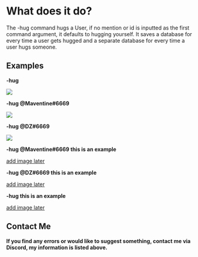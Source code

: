 # What does it do?
The -hug command hugs a User, if no mention or id is inputted as the first command argument, it defaults to hugging yourself. It saves a database for every time a user gets hugged and a separate database for every time a user hugs someone.

## Examples
**-hug**

![](https://cdn.discordapp.com/attachments/724940659240337441/741335534030553268/image0.png)

**-hug @Maventine#6669**

![](https://cdn.discordapp.com/attachments/724940659240337441/741333767750156288/image0.png)

**-hug @DZ#6669**

![](https://cdn.discordapp.com/attachments/724940659240337441/741334038727622726/image0.png)

**-hug @Maventine#6669 this is an example**

[add image later]()

**-hug @DZ#6669 this is an example**

[add image later]()

**-hug this is an example**

[add image later]()

## Contact Me
**If you find any errors or would like to suggest something, contact me via Discord, my information is listed above.**
